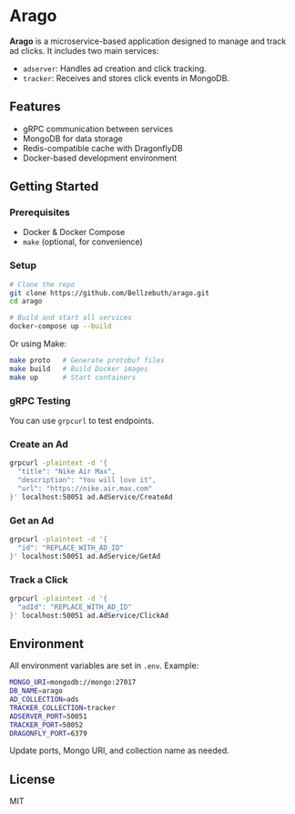 # Arago

**Arago** is a microservice-based application designed to manage and track ad clicks. It includes two main services:

- `adserver`: Handles ad creation and click tracking.
- `tracker`: Receives and stores click events in MongoDB.

## Features

- gRPC communication between services
- MongoDB for data storage
- Redis-compatible cache with DragonflyDB
- Docker-based development environment

## Getting Started

### Prerequisites

- Docker & Docker Compose
- `make` (optional, for convenience)

### Setup

```bash
# Clone the repo
git clone https://github.com/Bellzebuth/arago.git
cd arago

# Build and start all services
docker-compose up --build
```

Or using Make:

```bash
make proto   # Generate protobuf files
make build   # Build Docker images
make up      # Start containers
```

### gRPC Testing

You can use `grpcurl` to test endpoints.

### Create an Ad

```bash
grpcurl -plaintext -d '{
  "title": "Nike Air Max",
  "description": "You will love it",
  "url": "https://nike.air.max.com"
}' localhost:50051 ad.AdService/CreateAd
```

### Get an Ad

```bash
grpcurl -plaintext -d '{
  "id": "REPLACE_WITH_AD_ID"
}' localhost:50051 ad.AdService/GetAd
```

### Track a Click

```bash
grpcurl -plaintext -d '{
  "adId": "REPLACE_WITH_AD_ID"
}' localhost:50051 ad.AdService/ClickAd
```

## Environment

All environment variables are set in `.env`. Example:

```bash
MONGO_URI=mongodb://mongo:27017
DB_NAME=arago
AD_COLLECTION=ads
TRACKER_COLLECTION=tracker
ADSERVER_PORT=50051
TRACKER_PORT=50052
DRAGONFLY_PORT=6379
```

Update ports, Mongo URI, and collection name as needed.

## License

MIT
